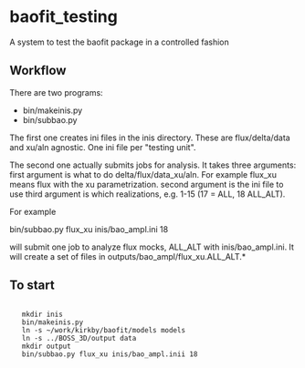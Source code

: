 baofit_testing
==============

A system to test the baofit package in a controlled fashion

Workflow
--------

There are two programs:

  *  bin/makeinis.py
  *  bin/subbao.py

The first one creates ini files in the inis directory. These are flux/delta/data and xu/aln agnostic. One
ini file per "testing unit".

The second one actually submits jobs for analysis. It takes three arguments:
first argument is what to do delta/flux/data_xu/aln.  For example flux_xu means flux with the xu parametrization.
second argument is the ini file to use
third argument is which realizations, e.g. 1-15 (17 = ALL, 18 ALL_ALT).

For example

bin/subbao.py flux_xu inis/bao_ampl.ini 18

will submit one job to analyze flux mocks, ALL_ALT with inis/bao_ampl.ini.
It will create a set of files in outputs/bao_ampl/flux_xu.ALL_ALT.*



To start
---------

<code>
   mkdir inis
   bin/makeinis.py 
   ln -s ~/work/kirkby/baofit/models models
   ln -s ../BOSS_3D/output data
   mkdir output
   bin/subbao.py flux_xu inis/bao_ampl.inii 18
</code>